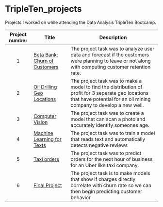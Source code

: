 # TripleTen_projects
Projects I worked on while attending the Data Analysis TripleTen Bootcamp.


| Project number | Title | Description |
| :-----------: | ----------- |----------- |
| 1 | [Beta Bank: Churn of Customers](https://github.com/AJ3408/TripleTen-Projects/blob/main/Beta_Bank_customer_churn.ipynb) |  The project task was to analyze user data and forecast if the customers were planning to leave or not along with computing customer retention rate. |
| 2 | [Oil Drilling Geo Locations](https://github.com/AJ3408/TripleTen-Projects/blob/main/Oil_Drilling_Geo_locations.ipynb) |  The project task was to make a model to find the distribution of profit for 3 seperate geo locations that have potential for an oil mining company to develop a new well. |
| 3 | [Computer Vision](https://github.com/AJ3408/TripleTen-Projects/blob/main/Machine_learning_computer_vision.ipynb) | The project task was to create a model that can scan a photo and accurately identify someones age. |
| 4 | [Machine Learning for Texts](https://github.com/AJ3408/TripleTen-Projects/blob/main/Machine_Learning_for_texts.ipynb) | The project task was to train a model that reads text and automatically detects negative reviews |
| 5 | [Taxi orders](https://github.com/AJ3408/TripleTen-Projects/blob/main/Taxi_orders_predicted_within_one_hour.ipynb) | The project task was to predict orders for the next hour of business for an Uber like taxi company. |
| 6| [Final Project](https://github.com/AJ3408/TripleTen-Projects/blob/main/Final%20Project.ipynb) |  The project task is to make models that show if charges directly correlate with churn rate so we can then begin predicting customer behavior | 
